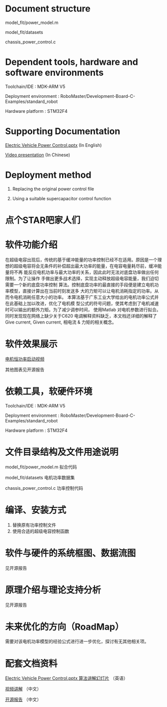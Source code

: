 # Document structure

model_fit/power_model.m 

model_fit/datasets 

chassis_power_control.c 


# Dependent tools, hardware and software environments
Toolchain/IDE : MDK-ARM V5

Deployment environment : RoboMaster/Development-Board-C-Examples/standard_robot

Hardware platform : STM32F4

# Supporting Documentation
[Electric Vehicle Power Control.pptx](ElectricVehiclePowerControl.pdf) (In English)
    
[Video presentation](https://www.bilibili.com/video/BV1tu41177wm/) (In Chinese)


# Deployment method
1. Replacing the original power control file
    
2. Using a suitable supercapacitor control function





# 点个STAR吧家人们
# 软件功能介绍
在超级电容出现后，传统的基于缓冲能量的功率控制已经不在适用。原因是一个理想的超级电容将会无条件的补偿超出最大功率的能量，在电容电量耗尽前，缓冲能量将不再
能反应电机功率与最大功率的关系，因此此时无法对底盘功率做出任何限制。为了让操作
手做出更多战术选择，实现主动释放超级电容能量，我们迫切需要一个新的底盘功率控制
算法。控制底盘功率的最直接的手段便是建立电机功率模型，直接计算出在当前时刻发送多
大的力矩可以让电机消耗指定的功率。从而令电机消耗任意大小的功率。
本算法基于广东工业大学给出的电机功率公式并在此基础上加以改进，优化了电机模
型公式的符号问题，使其考虑到了电机减速时可以输出的额外力矩。为了减少调参时间，
使用Matlab 对电机参数进行拟合。
同时发现现在网络上缺少关于C620 电调解释资料缺乏，本文档还详细的解释了Give
current, Given current, 相电流 & 力矩的相关概念。


# 软件效果展示
[电机恒功率启动视频](https://www.bilibili.com/video/BV1mN411p7Nj/)

其他图表见开源报告
# 依赖工具，软硬件环境

Toolchain/IDE : MDK-ARM V5

Deployment environment : RoboMaster/Development-Board-C-Examples/standard_robot
    
Hardware platform : STM32F4

# 文件目录结构及文件用途说明
model_fit/power_model.m 拟合代码

model_fit/datasets 电机功率数据集

chassis_power_control.c 功率控制代码

# 编译、安装方式
1. 替换原有功率控制文件
2. 使用合适的超级电容控制函数


# 软件与硬件的系统框图、数据流图
见开源报告

# 原理介绍与理论支持分析
见开源报告

# 未来优化的方向（RoadMap）

需要对该电机功率模型的经验公式进行进一步优化，探讨有无其他相关项。

# 配套文档资料
[Electric Vehicle Power Control.pptx 算法讲解幻灯片](ElectricVehiclePowerControl.pdf) （英语）

[视频讲解](https://www.bilibili.com/video/BV1tu41177wm/) （中文）

[开源报告](开源报告.pdf) （中文）
